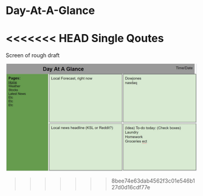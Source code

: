 # Day-At-A-Glance

<<<<<<< HEAD
Single Qoutes
=======
Screen of rough draft

![](Screenshot%202022-08-18%20194336.jpg)
>>>>>>> 8bee74e63dab4562f3c01e546b127d0d16cdf77e
